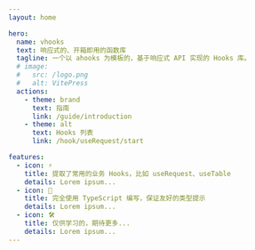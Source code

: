 ```yaml
---
layout: home

hero:
  name: vhooks
  text: 响应式的、开箱即用的函数库
  tagline: 一个以 ahooks 为模板的，基于响应式 API 实现的 Hooks 库。
  # image:
  #   src: /logo.png
  #   alt: VitePress
  actions:
    - theme: brand
      text: 指南
      link: /guide/introduction
    - theme: alt
      text: Hooks 列表
      link: /hook/useRequest/start

features:
  - icon: ⚡️
    title: 提取了常用的业务 Hooks，比如 useRequest、useTable
    details: Lorem ipsum...
  - icon: 🖖
    title: 完全使用 TypeScript 编写，保证友好的类型提示
    details: Lorem ipsum...
  - icon: 🛠️
    title: 仅供学习的，期待更多...
    details: Lorem ipsum...
---
```

